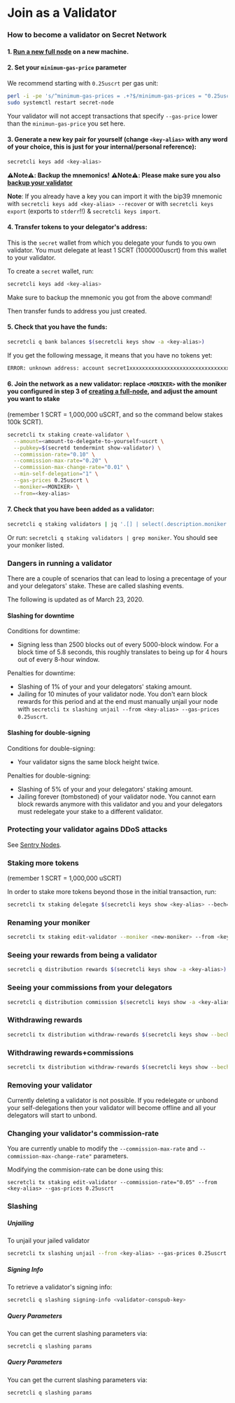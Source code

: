 # Join as a Validator

### How to become a validator on Secret Network

#### 1. [Run a new full node](run-full-node-mainnet.md) on a new machine.

#### 2. Set your `minimum-gas-price` parameter

We recommend starting with `0.25uscrt` per gas unit:

```bash
perl -i -pe 's/^minimum-gas-prices = .+?$/minimum-gas-prices = "0.25uscrt"/' ~/.secretd/config/app.toml
sudo systemctl restart secret-node
```

Your validator will not accept transactions that specify `--gas-price` lower than the `minimun-gas-price` you set here.

#### 3. Generate a new key pair for yourself (change `<key-alias>` with any word of your choice, this is just for your internal/personal reference):

```bash
secretcli keys add <key-alias>
```

**:warning:Note:warning:: Backup the mnemonics!**
**:warning:Note:warning:: Please make sure you also [backup your validator](backup-a-validator.md)**

**Note**: If you already have a key you can import it with the bip39 mnemonic with `secretcli keys add <key-alias> --recover` or with `secretcli keys export` (exports to `stderr`!!) & `secretcli keys import`.

#### 4. Transfer tokens to your delegator's address:

This is the `secret` wallet from which you delegate your funds to you own validator. You must delegate at least 1 SCRT (1000000uscrt) from this wallet to your validator.

To create a `secret` wallet, run:

```bash
secretcli keys add <key-alias>
```

Make sure to backup the mnemonic you got from the above command!

Then transfer funds to address you just created.

#### 5. Check that you have the funds:

```bash
secretcli q bank balances $(secretcli keys show -a <key-alias>)
```

If you get the following message, it means that you have no tokens yet:

```bash
ERROR: unknown address: account secret1xxxxxxxxxxxxxxxxxxxxxxxxxxxxxxxxxxxxxx does not exist
```

#### 6. Join the network as a new validator: replace `<MONIKER>` with the moniker you configured in step 3 of [creating a full-node](https://github.com/enigmampc/SecretNetwork/blob/develop/docs/validators-and-full-nodes/run-full-node-mainnet.md), and adjust the amount you want to stake

(remember 1 SCRT = 1,000,000 uSCRT, and so the command below stakes 100k SCRT).

```bash
secretcli tx staking create-validator \
  --amount=<amount-to-delegate-to-yourself>uscrt \
  --pubkey=$(secretd tendermint show-validator) \
  --commission-rate="0.10" \
  --commission-max-rate="0.20" \
  --commission-max-change-rate="0.01" \
  --min-self-delegation="1" \
  --gas-prices 0.25uscrt \
  --moniker=<MONIKER> \
  --from=<key-alias>
```

#### 7. Check that you have been added as a validator:

```bash
secretcli q staking validators | jq '.[] | select(.description.moniker == "<MONIKER>")'
```

Or run: `secretcli q staking validators | grep moniker`. You should see your moniker listed.

### Dangers in running a validator

There are a couple of scenarios that can lead to losing a precentage of your and your delegators' stake. These are called slashing events.

The following is updated as of March 23, 2020.

#### Slashing for downtime

Conditions for downtime:

- Signing less than 2500 blocks out of every 5000-block window. For a block time of 5.8 seconds, this roughly translates to being up for 4 hours out of every 8-hour window.

Penalties for downtime:

- Slashing of 1% of your and your delegators' staking amount.
- Jailing for 10 minutes of your validator node. You don't earn block rewards for this period and at the end must manually unjail your node with `secretcli tx slashing unjail --from <key-alias> --gas-prices 0.25uscrt`.

#### Slashing for double-signing

Conditions for double-signing:

- Your validator signs the same block height twice.

Penalties for double-signing:

- Slashing of 5% of your and your delegators' staking amount.
- Jailing forever (tombstoned) of your validator node. You cannot earn block rewards anymore with this validator and you and your delegators must redelegate your stake to a different validator.

### Protecting your validator agains DDoS attacks

See [Sentry Nodes](sentry-nodes.md).

### Staking more tokens

(remember 1 SCRT = 1,000,000 uSCRT)

In order to stake more tokens beyond those in the initial transaction, run:

```bash
secretcli tx staking delegate $(secretcli keys show <key-alias> --bech=val -a) <amount>uscrt --from <key-alias> --gas-prices 0.25uscrt
```

### Renaming your moniker

```bash
secretcli tx staking edit-validator --moniker <new-moniker> --from <key-alias> --gas-prices 0.25uscrt
```

### Seeing your rewards from being a validator

```bash
secretcli q distribution rewards $(secretcli keys show -a <key-alias>)
```

### Seeing your commissions from your delegators

```bash
secretcli q distribution commission $(secretcli keys show -a <key-alias> --bech=val)
```

### Withdrawing rewards

```bash
secretcli tx distribution withdraw-rewards $(secretcli keys show --bech=val -a <key-alias>) --from <key-alias> --gas-prices 0.25uscrt
```

### Withdrawing rewards+commissions

```bash
secretcli tx distribution withdraw-rewards $(secretcli keys show --bech=val -a <key-alias>) --from <key-alias> --commission --gas-prices 0.25uscrt
```

### Removing your validator

Currently deleting a validator is not possible. If you redelegate or unbond your self-delegations then your validator will become offline and all your delegators will start to unbond.

### Changing your validator's commission-rate

You are currently unable to modify the `--commission-max-rate` and `--commission-max-change-rate"` parameters.

Modifying the commision-rate can be done using this:

```
secretcli tx staking edit-validator --commission-rate="0.05" --from <key-alias> --gas-prices 0.25uscrt
```

### Slashing

##### Unjailing

To unjail your jailed validator

```bash
secretcli tx slashing unjail --from <key-alias> --gas-prices 0.25uscrt
```

##### Signing Info

To retrieve a validator's signing info:

```bash
secretcli q slashing signing-info <validator-conspub-key>
```

##### Query Parameters

You can get the current slashing parameters via:

```bash
secretcli q slashing params
```

##### Query Parameters

You can get the current slashing parameters via:

```bash
secretcli q slashing params
```
